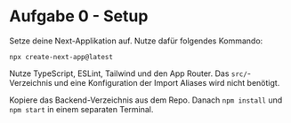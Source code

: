# Aufgabe 0 - Setup

Setze deine Next-Applikation auf. Nutze dafür folgendes Kommando:

`npx create-next-app@latest`

Nutze TypeScript, ESLint, Tailwind und den App Router. Das `src/`-Verzeichnis und eine Konfiguration der Import Aliases wird nicht benötigt.

Kopiere das Backend-Verzeichnis aus dem Repo. Danach `npm install` und `npm start` in einem separaten Terminal.